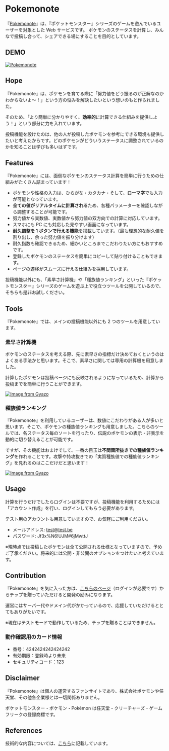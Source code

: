 # Pokemonote

『[Pokemonote](https://pokemonote.com/)』は、『ポケットモンスター』シリーズのゲームを遊んでいるユーザーを対象とした Web サービスです。
ポケモンのステータスを計算し、みんなで投稿し合って、シェアできる場にすることを目的としています。

## DEMO

[![Pokemonote](https://i.gyazo.com/ddd714c806ca795e579b2cd2fb45e92a.gif)](https://gyazo.com/ddd714c806ca795e579b2cd2fb45e92a)

## Hope

『Pokemonote』は、ポケモンを育てる際に「努力値をどう振るのが正解なのかわからないよ〜！」という方の悩みを解決したいという想いのもと作られました。

そのため、「より簡単に分かりやすく、**効率的**に計算できる仕組みを提供しよう！」という部分に力を入れています。

投稿機能を設けたのは、他の人が投稿したポケモンを参考にできる環境も提供したいと考えたからです。どのポケモンがどういうステータスに調整されているのかを知ることは学びも多いはずです。

## Features

『Pokemonote』には、面倒なポケモンのステータス計算を簡単に行うための仕組みがたくさん詰まっています！

- ポケモンや性格の入力は、ひらがな・カタカナ・そして、**ローマ字**でも入力が可能となっています。
- **全ての値がリアルタイムに計算される**ため、各種パラメーターを確認しながら調整することが可能です。
- 努力値から実数値、実数値から努力値の双方向での計算に対応しています。
- スマホにも PC にも対応した見やすい画面になっています。
- **耐久調整を 1 ボタンで行える機能**を搭載しています。（最も理想的な耐久値を割り出し、余った努力値を振り分けます）
- 耐久指数も確認できるため、細かいところまでこだわりたい方にもおすすめです。
- 登録したポケモンのステータスを簡単にコピーして貼り付けることもできます。
- ページの遷移がスムーズに行える仕組みを採用しています。

投稿機能以外にも、「素早さ計算機」や「種族値ランキング」といった『ポケットモンスター』シリーズのゲームを遊ぶ上で役立つツールを公開しているので、そちらも是非お試しください。

## Tools

『Pokemonote』では、メインの投稿機能以外にも 2 つのツールを用意しています。

### 素早さ計算機

ポケモンのステータスを考える際、先に素早さの指標だけ決めておくというのはよくある手法かと思います。そこで、素早さに関しては専用の計算機を用意しました。

計算したポケモンは投稿ページにも反映されるようになっているため、計算から投稿までを簡単に行うことができます。

[![Image from Gyazo](https://i.gyazo.com/dc50de2c4256f0b75af71b559bf20bf5.gif)](https://gyazo.com/dc50de2c4256f0b75af71b559bf20bf5)

### 種族値ランキング

『Pokemonote』を利用しているユーザーは、数値にこだわりがある人が多いと思います。そこで、ポケモンの種族値ランキングも用意しました。こちらのツールでは、各ステータス毎のソートを行ったり、伝説のポケモンの表示・非表示を動的に切り替えることが可能です。

ですが、その機能はおまけでして、一番の目玉は**不問箇所抜きでの種族値ランキング**を作れることです。攻撃や特攻抜きでの「実質種族値での種族値ランキング」を見れるのはここだけだと思います！

[![Image from Gyazo](https://i.gyazo.com/805b815350a5665fda53a19fe3f25f4f.gif)](https://gyazo.com/805b815350a5665fda53a19fe3f25f4f)

## Usage

計算を行うだけでしたらログインは不要ですが、投稿機能を利用するためには「アカウント作成」を行い、ログインしてもらう必要があります。

テスト用のアカウントも用意していますので、お気軽にご利用ください。

- メールアドレス: test@test.be
- パスワード: Jf3x%N6!UJM#6jMwttJ

※現時点では投稿したポケモンは全て公開される仕様となっていますので、予めご了承ください。将来的には公開・非公開のオプションをつけたいと考えています。

## Contribution

『Pokemonote』を気に入った方は、[こちらのページ](https://pokemonote.com/give-tip)（ログインが必要です）からチップを贈っていただけると開発の励みになります。

運営にはサーバー代やドメイン代がかかっているので、応援していただけるととてもありがたいです。

※現在はテストモードで動作しているため、チップを贈ることはできません。

### 動作確認用のカード情報

- 番号：4242424242424242
- 有効期限：登録時より未来
- セキュリティコード：123

## Disclaimer

『Pokemonote』は個人の運営するファンサイトであり、株式会社ポケモンや任天堂、その他各企業様とは一切関係ありません。

ポケットモンスター・ポケモン・Pokémon は任天堂・クリーチャーズ・ゲームフリークの登録商標です。

## References

技術的な内容については、[こちら](https://github.com/lefmarna/pokemonote_backend#readme)に記載しています。
